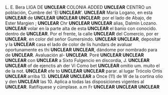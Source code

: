 L. E. Bera
LIGA DE
**UNCLEAR**
COLONIA ADDED
**UNCLEAR**
CENTRO
un
población,
Cumbre del 'El **UNCLEAR**'.
**UNCLEAR**
Maria Logano, en esta **UNCLEAR**
de **UNCLEAR**
**UNCLEAR**
**UNCLEAR**: por el lado de Abajo,
de Ester Margien ;
**UNCLEAR**
Chr
**UNCLEAR**
**UNCLEAR**
alias,
Dalmin Lozano.
**UNCLEAR**
volar
en la parte alta de esta **UNCLEAR**
el banio con
conocido.
dentro de
**UNCLEAR**. Por el frente, la calle **UNCLEAR** del Comercio, por
er
**UNCLEAR**, en color del señor Gumersindo.
**UNCLEAR**
**UNCLEAR**, depositar y
la
**UNCLEAR**
casa
el lado de
color de lis hundars de
avaluar oportunamente
es thi
**UNCLEAR**
**UNCLEAR**, dándome por nombrado para de **UNCLEAR**.
Avaluación al-
**UNCLEAR**. Poré
**UNCLEAR**
**UNCLEAR**
**UNCLEAR**
con
**UNCLEAR**
a
Sixto Fulgencio
en discordia, J.
**UNCLEAR**
**UNCLEAR** of
de ejenctis ah der
Vi
Como bet **UNCLEAR** omitio um.
muito
el de la
not.
**UNCLEAR**
efe to
**UNCLEAR**
**UNCLEAR** parar.
al lugar Trócolo Ortis
**UNCLEAR** arriba
13.
**UNCLEAR**
**UNCLEAR**
a
Once (11) de
W
de la cortina olio y den
**UNCLEAR**
las 10.
Aplica a todas las disposiciones vigentes al **UNCLEAR**. Ratifíquese y cúmplase.
a.m
Fr
**UNCLEAR**
**UNCLEAR**
**UNCLEAR**
